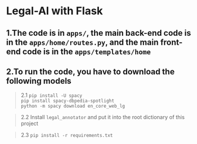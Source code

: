 # Legal-AI with Flask

## 1.The code is in `apps/`, the main back-end code is in the `apps/home/routes.py`, and the main front-end code is in the `apps/templates/home`

## 2.To run the code, you have to download the following models
> 2.1 `pip install -U spacy` <br/>
> `pip install spacy-dbpedia-spotlight`<br/>
> `python -m spacy download en_core_web_lg`

> 2.2 Install `legal_annotator` and put it into the root dictionary of this project

> 2.3 `pip install -r requirements.txt`